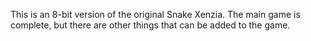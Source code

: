 This is an 8-bit version of the original Snake Xenzia. The main game is complete, but there are other things that can be added to the game.
